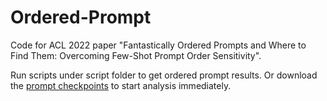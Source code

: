# Ordered-Prompt

Code for ACL 2022 paper "Fantastically Ordered Prompts and Where to Find Them: Overcoming Few-Shot Prompt Order Sensitivity".

Run scripts under script folder to get ordered prompt results. Or download the [prompt checkpoints](https://drive.google.com/file/d/1DFLdX0DPfSUqmiSxU2dxzJrHfGJSl-XK/view?usp=sharing) to start analysis immediately. 
